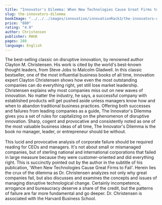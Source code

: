 ```yaml
---
title: "Innovator's Dilemma: When New Technologies Cause Great Firms to Fail"
slug: the-innovators-dilemma
bookImage: "../../../images/innovation/innovationRack3/the-innovators-dilemma.jpg"
price: "880"
rating: "4.9"
author: Christensen
publisher: RHUK
pages: 288
language: English
---
```


The best-selling classic on disruptive innovation, by renowned author Clayton M. Christensen. His work is cited by the world's best-known thought leaders, from Steve Jobs to Malcolm Gladwell. In this classic bestseller, one of the most influential business books of all time, innovation expert Clayton Christensen shows how even the most outstanding companies can do everything right, yet still lose market leadership. Christensen explains why most companies miss out on new waves of innovation. No matter the industry, he says, a successful company with established products will get pushed aside unless managers know how and when to abandon traditional business practices. Offering both successes and failures from leading companies as a guide, The Innovator's Dilemma gives you a set of rules for capitalizing on the phenomenon of disruptive innovation. Sharp, cogent and provocative and consistently noted as one of the most valuable business ideas of all time, The Innovator's Dilemma is the book no manager, leader, or entrepreneur should be without.
<br/>
<br/>
This lucid and provocative analysis of corporate failure should be required reading for CEOs and managers. It's not about small or mismanaged companies, but of sterling national and international corporations that failed in large measure because they were customer-oriented and did everything right. This is succinctly pointed out by the author in the subtitle of his publication, 'When New Technologies Cause Great Firms to Fail'. Herein lies the crux of the dilemma as Dr. Christensen analyzes not only why great companies fail, but also discusses and examines the concepts and issues of managing disruptive technological change. Certainly incompetence, arrogance and bureaucracy deserve a share of the credit, but the patterns of failure are far more fundamental and go deeper. Dr. Christensen is associated with the Harvard Business School.
<br/>
<br/>